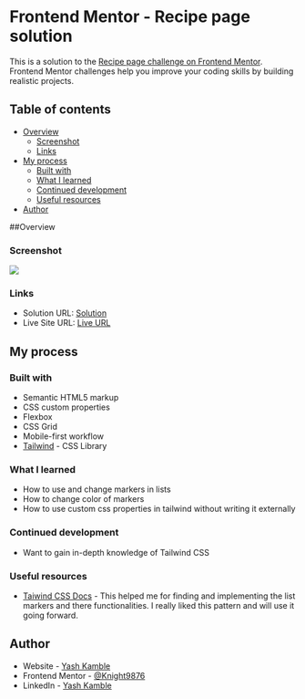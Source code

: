 # Frontend Mentor - Recipe page solution

This is a solution to the [Recipe page challenge on Frontend Mentor](https://www.frontendmentor.io/challenges/recipe-page-KiTsR8QQKm). Frontend Mentor challenges help you improve your coding skills by building realistic projects. 

## Table of contents

- [Overview](#overview)
  - [Screenshot](#screenshot)
  - [Links](#links)
- [My process](#my-process)
  - [Built with](#built-with)
  - [What I learned](#what-i-learned)
  - [Continued development](#continued-development)
  - [Useful resources](#useful-resources)
- [Author](#author)

##Overview

### Screenshot

![](./Desktop.jpeg)

### Links

- Solution URL: [Solution](https://github.com/Knight9876/recipe-page)
- Live Site URL: [Live URL](https://recipe-page-using-tailwind.netlify.app)

## My process

### Built with

- Semantic HTML5 markup
- CSS custom properties
- Flexbox
- CSS Grid
- Mobile-first workflow
- [Tailwind](https://tailwindcss.com) - CSS Library

### What I learned

- How to use and change markers in lists
- How to change color of markers
- How to use custom css properties in tailwind without writing it externally

### Continued development

- Want to gain in-depth knowledge of Tailwind CSS

### Useful resources

- [Taiwind CSS Docs](https://tailwindcss.com/docs) - This helped me for finding and implementing the list markers and there functionalities. I really liked this pattern and will use it going forward.

## Author

- Website - [Yash Kamble](https://yashkamble.netlify.app/)
- Frontend Mentor - [@Knight9876](https://www.frontendmentor.io/profile/Knight9876)
- LinkedIn - [Yash Kamble](https://www.linkedin.com/in/yash-kamble-7ba040245/)
